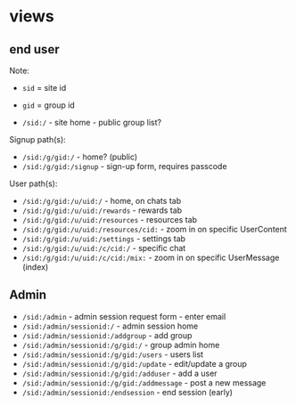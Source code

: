 # views

## end user

Note:
- `sid` = site id
- `gid` = group id

- `/sid:/` - site home - public group list?

Signup path(s):
- `/sid:/g/gid:/` - home? (public)
- `/sid:/g/gid:/signup` - sign-up form, requires passcode

User path(s):
- `/sid:/g/gid:/u/uid:/` - home, on chats tab
- `/sid:/g/gid:/u/uid:/rewards` - rewards tab
- `/sid:/g/gid:/u/uid:/resources` - resources tab
- `/sid:/g/gid:/u/uid:/resources/cid:` - zoom in on specific UserContent
- `/sid:/g/gid:/u/uid:/settings` - settings tab
- `/sid:/g/gid:/u/uid:/c/cid:/` - specific chat
- `/sid:/g/gid:/u/uid:/c/cid:/mix:` - zoom in on specific UserMessage (index)

## Admin

- `/sid:/admin` - admin session request form - enter email
- `/sid:/admin/sessionid:/` - admin session home
- `/sid:/admin/sessionid:/addgroup` - add group
- `/sid:/admin/sessionid:/g/gid:/` - group admin home
- `/sid:/admin/sessionid:/g/gid:/users` - users list
- `/sid:/admin/sessionid:/g/gid:/update` - edit/update a group
- `/sid:/admin/sessionid:/g/gid:/adduser` - add a user
- `/sid:/admin/sessionid:/g/gid:/addmessage` - post a new message
- `/sid:/admin/sessionid:/endsession` - end session (early)


